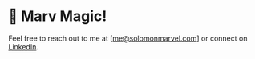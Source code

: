 # 👋 Marv Magic!

Feel free to reach out to me at [me@solomonmarvel.com] or connect on [LinkedIn](https://www.linkedin.com/in/superdeveloper/).


